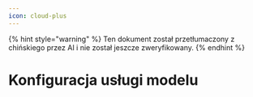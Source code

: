 ```yaml
---
icon: cloud-plus
---
```


{% hint style="warning" %}
Ten dokument został przetłumaczony z chińskiego przez AI i nie został jeszcze zweryfikowany.
{% endhint %}

# Konfiguracja usługi modelu